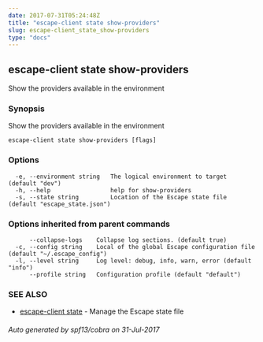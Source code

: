 ```yaml
---
date: 2017-07-31T05:24:48Z
title: "escape-client state show-providers"
slug: escape-client_state_show-providers
type: "docs"
---
```

## escape-client state show-providers

Show the providers available in the environment

### Synopsis


Show the providers available in the environment

```
escape-client state show-providers [flags]
```

### Options

```
  -e, --environment string   The logical environment to target (default "dev")
  -h, --help                 help for show-providers
  -s, --state string         Location of the Escape state file (default "escape_state.json")
```

### Options inherited from parent commands

```
      --collapse-logs    Collapse log sections. (default true)
  -c, --config string    Local of the global Escape configuration file (default "~/.escape_config")
  -l, --level string     Log level: debug, info, warn, error (default "info")
      --profile string   Configuration profile (default "default")
```

### SEE ALSO
* [escape-client state](../escape-client_state/)	 - Manage the Escape state file

###### Auto generated by spf13/cobra on 31-Jul-2017
